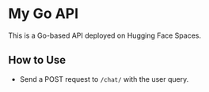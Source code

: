 <!-- ---
title: My Go API
emoji: 🐹
colorFrom: blue
colorTo: green
sdk: docker
sdk_version: "latest"
app_file: .huggingface/Dockerfile
pinned: false
--- -->

# My Go API

This is a Go-based API deployed on Hugging Face Spaces.

## How to Use

- Send a POST request to `/chat/` with the user query.
